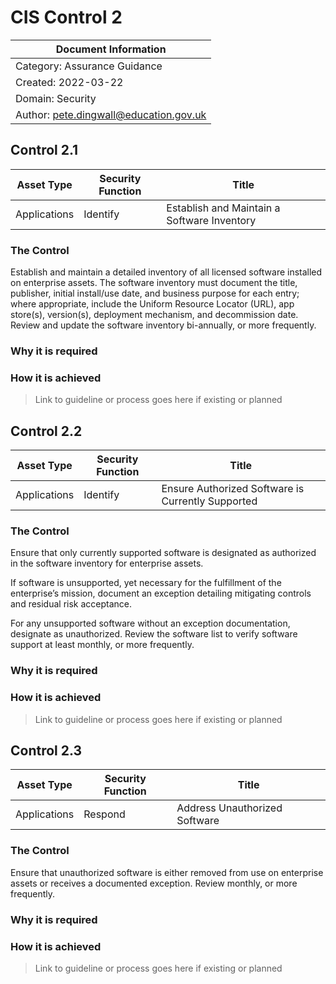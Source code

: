 # CIS Control 2

| Document Information |
------------------------|
| Category: Assurance Guidance |
| Created: 2022-03-22 |
| Domain: Security |
| Author: pete.dingwall@education.gov.uk |

## Control 2.1

| Asset Type | Security Function | Title| 
---| ---| ---|
|Applications	|Identify	|Establish and Maintain a Software Inventory

### The Control

Establish and maintain a detailed inventory of all licensed software installed on enterprise assets. The software inventory must document the title, publisher, initial install/use date, and business purpose for each entry; where appropriate, include the Uniform Resource Locator (URL), app store(s), version(s), deployment mechanism, and decommission date. Review and update the software inventory bi-annually, or more frequently.

### Why it is required

### How it is achieved

>Link to guideline or process goes here if existing or planned

## Control 2.2

| Asset Type | Security Function | Title|
---| ---| ---|
|Applications |Identify |Ensure Authorized Software is Currently Supported

### The Control

Ensure that only currently supported software is designated as authorized in the software inventory for enterprise assets.

If software is unsupported, yet necessary for the fulfillment of the enterprise’s mission, document an exception detailing mitigating controls and residual risk acceptance.

For any unsupported software without an exception documentation, designate as unauthorized. Review the software list to verify software support at least monthly, or more frequently.

### Why it is required

### How it is achieved

>Link to guideline or process goes here if existing or planned

## Control 2.3

| Asset Type | Security Function | Title| 
---| ---| ---|
Applications | Respond |Address Unauthorized Software

### The Control

Ensure that unauthorized software is either removed from use on enterprise assets or receives a documented exception. Review monthly, or more frequently.

### Why it is required

### How it is achieved

>Link to guideline or process goes here if existing or planned